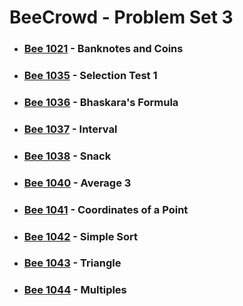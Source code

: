 # BeeCrowd - Problem Set 3

- ### [Bee 1021](https://judge.beecrowd.com/en/problems/view/1021) - Banknotes and Coins

- ### [Bee 1035](https://judge.beecrowd.com/en/problems/view/1035) - Selection Test 1

- ### [Bee 1036](https://judge.beecrowd.com/en/problems/view/1036) - Bhaskara's Formula

- ### [Bee 1037](https://judge.beecrowd.com/en/problems/view/1037) - Interval

- ### [Bee 1038](https://judge.beecrowd.com/en/problems/view/1038) - Snack

- ### [Bee 1040](https://judge.beecrowd.com/en/problems/view/1040) - Average 3

- ### [Bee 1041](https://judge.beecrowd.com/en/problems/view/1041) - Coordinates of a Point

- ### [Bee 1042](https://judge.beecrowd.com/en/problems/view/1042) - Simple Sort

- ### [Bee 1043](https://judge.beecrowd.com/en/problems/view/1043) - Triangle

- ### [Bee 1044](https://judge.beecrowd.com/en/problems/view/1044) - Multiples